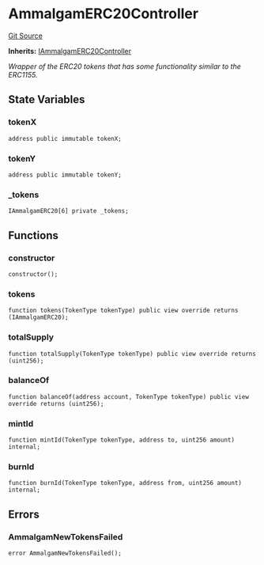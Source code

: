 # AmmalgamERC20Controller
[Git Source](https://github.com/Ammalgam-Protocol/core-v1/blob/55eccbeef5b0ef289c29a5edda7e20c492c25998/contracts/tokens/AmmalgamERC20Controller.sol)

**Inherits:**
[IAmmalgamERC20Controller](/contracts/interfaces/tokens/IAmmalgamERC20Controller.sol/interface.IAmmalgamERC20Controller.md)

*Wrapper of the ERC20 tokens that has some functionality similar to the ERC1155.*


## State Variables
### tokenX

```solidity
address public immutable tokenX;
```


### tokenY

```solidity
address public immutable tokenY;
```


### _tokens

```solidity
IAmmalgamERC20[6] private _tokens;
```


## Functions
### constructor


```solidity
constructor();
```

### tokens


```solidity
function tokens(TokenType tokenType) public view override returns (IAmmalgamERC20);
```

### totalSupply


```solidity
function totalSupply(TokenType tokenType) public view override returns (uint256);
```

### balanceOf


```solidity
function balanceOf(address account, TokenType tokenType) public view override returns (uint256);
```

### mintId


```solidity
function mintId(TokenType tokenType, address to, uint256 amount) internal;
```

### burnId


```solidity
function burnId(TokenType tokenType, address from, uint256 amount) internal;
```

## Errors
### AmmalgamNewTokensFailed

```solidity
error AmmalgamNewTokensFailed();
```

